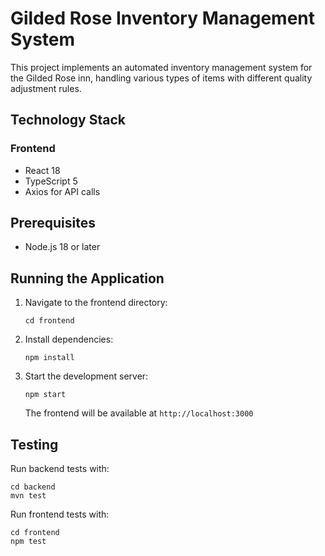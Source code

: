 # Gilded Rose Inventory Management System

This project implements an automated inventory management system for the Gilded Rose inn, handling various types of items with different quality adjustment rules.

## Technology Stack

### Frontend
- React 18
- TypeScript 5
- Axios for API calls

## Prerequisites

- Node.js 18 or later

## Running the Application

1. Navigate to the frontend directory:
   ```
   cd frontend
   ```

2. Install dependencies:
   ```
   npm install
   ```

3. Start the development server:
   ```
   npm start
   ```

   The frontend will be available at `http://localhost:3000`

## Testing

Run backend tests with:
```
cd backend
mvn test
```

Run frontend tests with:
```
cd frontend
npm test
```